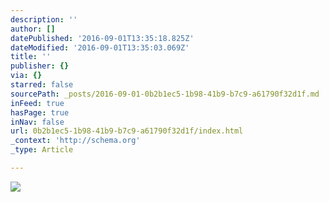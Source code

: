 ```yaml
---
description: ''
author: []
datePublished: '2016-09-01T13:35:18.825Z'
dateModified: '2016-09-01T13:35:03.069Z'
title: ''
publisher: {}
via: {}
starred: false
sourcePath: _posts/2016-09-01-0b2b1ec5-1b98-41b9-b7c9-a61790f32d1f.md
inFeed: true
hasPage: true
inNav: false
url: 0b2b1ec5-1b98-41b9-b7c9-a61790f32d1f/index.html
_context: 'http://schema.org'
_type: Article

---
```

![](https://the-grid-user-content.s3-us-west-2.amazonaws.com/2453f58f-429e-452f-a21f-fea1413f28b4.jpg)